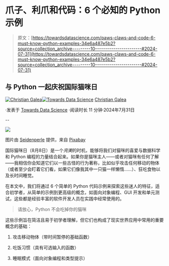 # 爪子、利爪和代码：6 个必知的 Python 示例

> 原文：[https://towardsdatascience.com/paws-claws-and-code-6-must-know-python-examples-34e6a487e5b2?source=collection_archive---------10-----------------------#2024-07-31](https://towardsdatascience.com/paws-claws-and-code-6-must-know-python-examples-34e6a487e5b2?source=collection_archive---------10-----------------------#2024-07-31)

## 与 Python 一起庆祝国际猫咪日

[](https://medium.com/@chrisgalea?source=post_page---byline--34e6a487e5b2--------------------------------)[![Christian Galea](../Images/1e4e32ce529f7694422f130897eb071b.png)](https://medium.com/@chrisgalea?source=post_page---byline--34e6a487e5b2--------------------------------)[](https://towardsdatascience.com/?source=post_page---byline--34e6a487e5b2--------------------------------)[![Towards Data Science](../Images/a6ff2676ffcc0c7aad8aaf1d79379785.png)](https://towardsdatascience.com/?source=post_page---byline--34e6a487e5b2--------------------------------) [Christian Galea](https://medium.com/@chrisgalea?source=post_page---byline--34e6a487e5b2--------------------------------)

·发表于 [Towards Data Science](https://towardsdatascience.com/?source=post_page---byline--34e6a487e5b2--------------------------------) ·阅读时长 11 分钟·2024年7月31日

--

![](../Images/701cb49c58ee451ab71c0c9dba0f97e4.png)

图片由 [Seidenperle](https://pixabay.com/users/seidenperle-41220675/?utm_source=link-attribution&utm_medium=referral&utm_campaign=image&utm_content=8575768) 提供，来自 [Pixabay](https://pixabay.com//?utm_source=link-attribution&utm_medium=referral&utm_campaign=image&utm_content=8575768)

国际猫咪日（8月8日）是一个*完美*的时机，能够将我们对猫咪的喜爱与数据科学和 Python 编程的力量结合起来。如果你是猫咪主人——或者对猫咪有任何了解——我相信你会知道它们以一些古怪的行为著称，比如似乎攻击任何移动的物体（或者至少会盯着它们看，如果它们像我其中一只猫一样懒惰……）、狂吃食物以及长时间睡觉。

在本文中，我们将通过 6 个简单的 Python 代码示例来探索这些迷人的特征，适合初学者，从简单的示例到更高级的概念，如面向对象编程、GUI 开发和单元测试，这些都是经验丰富的软件开发人员在实践中经常使用的。

> 请放心，Python 不会吃掉你的猫咪

这些示例旨在简洁且易于初学者理解，但它们也构成了现实世界应用中常用的重要概念的基础：

1.  攻击移动物体（带时间暂停的基础函数）

1.  吃饭习惯（具有可选输入的函数）

1.  睡眠模式（面向对象编程和类型提示）
